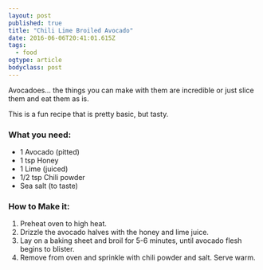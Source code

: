 ```yaml
---
layout: post 
published: true 
title: "Chili Lime Broiled Avocado" 
date: 2016-06-06T20:41:01.615Z 
tags:
  - food
ogtype: article 
bodyclass: post 
---
```


Avocadoes... the things you can make with them are incredible or just slice them and eat them as is. 

This is a fun recipe that is pretty basic, but tasty.

### What you need:

- 1 Avocado (pitted)
- 1 tsp Honey
- 1 Lime (juiced)
- 1/2 tsp Chili powder
- Sea salt (to taste)

### How to Make it:

1. Preheat oven to high heat. 
2. Drizzle the avocado halves with the honey and lime juice.
3. Lay on a baking sheet and broil for 5-6 minutes, until avocado flesh begins to blister. 
4. Remove from oven and sprinkle with chili powder and salt. Serve warm.

